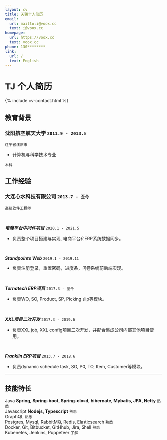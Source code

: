 ```yaml
---
layout: cv
title: 天骥个人简历
email:
  url: mailto:i@voox.cc
  text: i@voox.cc
homepage:
  url: https://voox.cc
  text: voox.cc
phone: 130********  
link:
  url: /
  text: English
---
```


# TJ **个人简历**

<!--
include contact information from the front matter
Supported arguments:
    - homepage: url, text
    - phone
    - email
-->

{% include cv-contact.html %}

## 教育背景


### **沈阳航空航天大学** `2011.9 - 2013.6`

```
辽宁省沈阳市
```

- 计算机与科学技术专业
```
本科
```

## 工作经验

### **大连心水科技有限公司** `2013.7 - 至今`
```
高级软件工程师
```


<br/>

_**电商平台中间件项目**_ `2020.1 - 2021.5`

 -  负责整个项目搭建与实现, 电商平台和ERP系统数据同步。

<br/>

_**Standpointe Web**_ `2019.1 - 2019.11`

- 负责注册登录，重置密码，进度条，问卷系统前后端实现。

<br/>

_**Tornatech ERP项目**_ `2017.3 - 至今`

- 负责WO, SO, Product, SP, Picking slip等模块。

<br/>

_**XXL项目二次开发**_ `2017.3 - 2019.6`
- 负责XXL job, XXL config项目二次开发，并配合集成公司内部其他项目使用。

<br/>

_**Franklin ERP项目**_  `2013.7 - 2018.6`

- 负责dynamic schedule task, SO, PO, TO, Item, Customer等模块。





---

## 技能特长

Java  **Spring, Spring-boot, Spring-cloud, hibernate, Mybatis, JPA, Netty**  `熟悉` <br>
Javascript  **Nodejs, Typescript**  `熟悉` <br>
GraphQL `熟悉` <br>
Postgres, Mysql, RabbitMQ, Redis, Elasticsearch `熟悉` <br>
Docker, Git, Bitbucket, GitHhub, Jira, Shell `熟悉` <br>
Kubenetes, Jenkins, Puppeteer  `了解` <br>

<!-- ### Footer

Last updated: May 2013 -->
